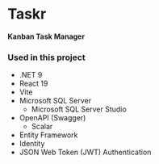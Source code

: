 # Taskr
**Kanban Task Manager**

### Used in this project

- .NET 9
- React 19
- Vite
- Microsoft SQL Server
	- Microsoft SQL Server Studio
- OpenAPI (Swagger)
	- Scalar
- Entity Framework
- Identity
- JSON Web Token (JWT) Authentication